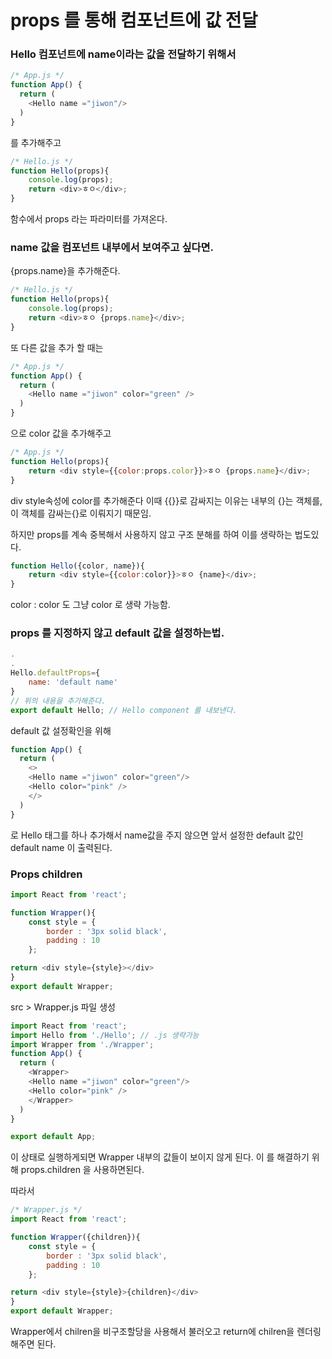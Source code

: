 # props 를 통해 컴포넌트에 값 전달 


### Hello 컴포넌트에 name이라는 값을 전달하기 위해서 

```js
/* App.js */
function App() {
  return (
    <Hello name ="jiwon"/>
  )
}
```
를 추가해주고

```js
/* Hello.js */
function Hello(props){
    console.log(props); 
    return <div>ㅎㅇ</div>;
}
```
함수에서 props 라는 파라미터를 가져온다.

### name 값을 컴포넌트 내부에서 보여주고 싶다면.

{props.name}을 추가해준다.
```js
/* Hello.js */
function Hello(props){
    console.log(props); 
    return <div>ㅎㅇ {props.name}</div>;
}
```
또 다른 값을 추가 할 때는

```js
/* App.js */
function App() {
  return (
    <Hello name ="jiwon" color="green" />
  )
}
```
으로 color 값을 추가해주고
```js
/* App.js */
function Hello(props){
    return <div style={{color:props.color}}>ㅎㅇ {props.name}</div>;
}

```
div style속성에 color를 추가해준다 이때 {{}}로 감싸지는 이유는 내부의 {}는 객체를, 이 객체를 감싸는{}로 이뤄지기 때문임.

하지만 props를 계속 중복해서 사용하지 않고 구조 분해를 하여 이를 생략하는 법도있다.

```js
function Hello({color, name}){
    return <div style={{color:color}}>ㅎㅇ {name}</div>;
}

```
color : color 도
그냥 color 로 생략 가능함.

### props 를 지정하지 않고 default 값을 설정하는법.

```js
.
.
Hello.defaultProps={
    name: 'default name'
}
// 위의 내용을 추가해준다.
export default Hello; // Hello component 를 내보낸다.

```
default 값 설정확인을 위해

```js
function App() {
  return (
    <>
    <Hello name ="jiwon" color="green"/>
    <Hello color="pink" />
    </>
  )
}
```
로 Hello 태그를 하나 추가해서 name값을 주지 않으면
앞서 설정한 default 값인 default name 이 출력된다.

### Props children

```js
import React from 'react';

function Wrapper(){
    const style = {
        border : '3px solid black',
        padding : 10
    };

return <div style={style}></div>
}
export default Wrapper;
```
src > Wrapper.js 파일 생성

```js
import React from 'react';
import Hello from './Hello'; // .js 생략가능
import Wrapper from './Wrapper';
function App() {
  return (
    <Wrapper>
    <Hello name ="jiwon" color="green"/>
    <Hello color="pink" />
    </Wrapper>
  )
}

export default App;
```

이 상태로 실행하게되면 
Wrapper 내부의 값들이 보이지 않게 된다.
이 를 해결하기 위해 props.children 을 사용하면된다.

따라서
```js
/* Wrapper.js */
import React from 'react';

function Wrapper({children}){
    const style = {
        border : '3px solid black',
        padding : 10
    };

return <div style={style}>{children}</div>
}
export default Wrapper;
```

Wrapper에서 chilren을 비구조할당을 사용해서 불러오고 return에 chilren을 렌더링 해주면 된다.

